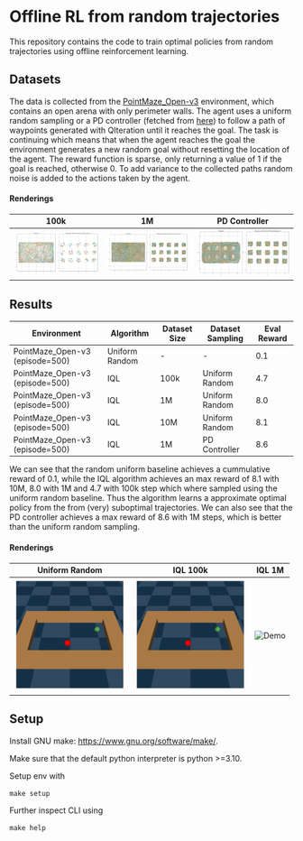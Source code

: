 # Offline RL from random trajectories

This repository contains the code to train optimal policies from random trajectories using offline reinforcement learning.


## Datasets

The data is collected from the [PointMaze_Open-v3](https://robotics.farama.org/envs/maze/point_maze/) environment, which contains an open arena with only perimeter walls. The agent uses a uniform random sampling or a PD controller (fetched from [here](https://minari.farama.org/datasets/D4RL/pointmaze/open-v2/)) to follow a path of waypoints generated with QIteration until it reaches the goal. The task is continuing which means that when the agent reaches the goal the environment generates a new random goal without resetting the location of the agent. The reward function is sparse, only returning a value of 1 if the goal is reached, otherwise 0. To add variance to the collected paths random noise is added to the actions taken by the agent.

#### Renderings
| 100k | 1M | PD Controller |
| ----------- | --------- | ----- |
| <img src="assets/pointmaze_open_random-v2_trajectories.png" alt="Demo" width="250"/> | <img src="assets/pointmaze_open_random-v3_trajectories.png" alt="Demo" width="250"/> | <img src="assets/open-v2_trajectories.png" alt="Demo" width="250"/> |

## Results

| Environment | Algorithm | Dataset Size | Dataset Sampling | Eval Reward |
| ----------- | --------- | ----- | ----- | ----- |
| PointMaze_Open-v3 (episode=500) | Uniform Random | - | - |  0.1 |
| PointMaze_Open-v3 (episode=500) | IQL | 100k | Uniform Random | 4.7 |
| PointMaze_Open-v3 (episode=500) | IQL | 1M | Uniform Random | 8.0 |
| PointMaze_Open-v3 (episode=500) | IQL | 10M | Uniform Random | 8.1 |
| PointMaze_Open-v3 (episode=500) | IQL | 1M | PD Controller | 8.6 |

We can see that the random uniform baseline achieves a cummulative reward of 0.1, while the IQL algorithm achieves an max reward of 8.1 with 10M, 8.0 with 1M and 4.7 with 100k step which where sampled using the uniform random baseline. Thus the algorithm learns a approximate optimal policy from the from (very) suboptimal trajectories. We can also see that the PD controller achieves a max reward of 8.6 with 1M steps, which is better than the uniform random sampling.

#### Renderings
| Uniform Random | IQL 100k | IQL 1M |
| ----------- | --------- | ----- |
| <img src="assets/PointMaze_Open_random_uniform.gif" alt="Demo" width="200"/> | <img src="assets/PointMaze_Open_IQL_100k.gif" alt="Demo" width="200"/> | <img src="assets/PointMaze_Open_IQL_1M.gif" alt="Demo" width="200"/> |
 

## Setup
Install GNU make: https://www.gnu.org/software/make/.

Make sure that the default python interpreter is python >=3.10.

Setup env with
```
make setup
```

Further inspect CLI using 
```
make help
```